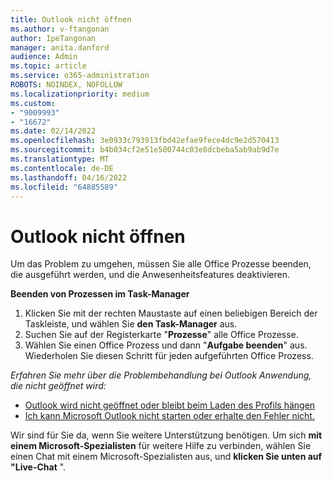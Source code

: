 ```yaml
---
title: Outlook nicht öffnen
ms.author: v-ftangonan
author: IpeTangonan
manager: anita.danford
audience: Admin
ms.topic: article
ms.service: o365-administration
ROBOTS: NOINDEX, NOFOLLOW
ms.localizationpriority: medium
ms.custom:
- "9009993"
- "16672"
ms.date: 02/14/2022
ms.openlocfilehash: 3e0933c793913fbd42efae9fece4dc9e2d570413
ms.sourcegitcommit: b4b034cf2e51e500744c03e8dcbeba5ab9ab9d7e
ms.translationtype: MT
ms.contentlocale: de-DE
ms.lasthandoff: 04/16/2022
ms.locfileid: "64885589"
---
```

# <a name="outlook-not-opening"></a>Outlook nicht öffnen

Um das Problem zu umgehen, müssen Sie alle Office Prozesse beenden, die ausgeführt werden, und die Anwesenheitsfeatures deaktivieren.

**Beenden von Prozessen im Task-Manager**

1. Klicken Sie mit der rechten Maustaste auf einen beliebigen Bereich der Taskleiste, und wählen Sie **den Task-Manager** aus.
2. Suchen Sie auf der Registerkarte "**Prozesse**" alle Office Prozesse.
3. Wählen Sie einen Office Prozess und dann "**Aufgabe beenden**" aus. Wiederholen Sie diesen Schritt für jeden aufgeführten Office Prozess.

*Erfahren Sie mehr über die Problembehandlung bei Outlook Anwendung, die nicht geöffnet wird:*

- [Outlook wird nicht geöffnet oder bleibt beim Laden des Profils hängen](https://support.microsoft.com/office/outlook-won-t-open-or-is-stuck-at-loading-profile-6d9590bb-3c0f-4caf-9599-d5cf6b5d3bd0)
- [Ich kann Microsoft Outlook nicht starten oder erhalte den Fehler nicht.](https://support.microsoft.com/office/i-can-t-start-microsoft-outlook-or-receive-the-error-cannot-start-microsoft-office-outlook-cannot-open-the-outlook-window-d1f69da6-b333-4650-97bf-4d77bd7abb85)

Wir sind für Sie da, wenn Sie weitere Unterstützung benötigen. Um sich **mit einem Microsoft-Spezialisten** für weitere Hilfe zu verbinden, wählen Sie einen Chat mit einem Microsoft-Spezialisten aus, und **klicken Sie unten auf "Live-Chat** ".  
